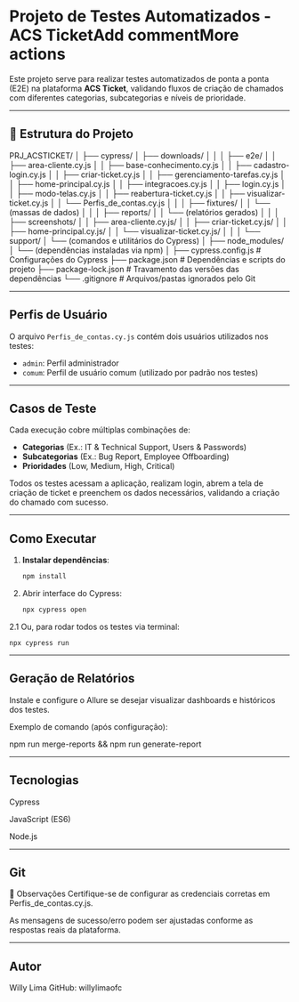 # Projeto de Testes Automatizados - ACS TicketAdd commentMore actions

Este projeto serve para realizar testes automatizados de ponta a ponta (E2E) na plataforma **ACS Ticket**, validando fluxos de criação de chamados com diferentes categorias, subcategorias e níveis de prioridade.

----------------------------------------------------------------------------------------------------------------------------------------------------------------------

## 📂 Estrutura do Projeto

PRJ_ACSTICKET/
│
├── cypress/
│   ├── downloads/
│   │
│   ├── e2e/
│   │   ├── area-cliente.cy.js
│   │   ├── base-conhecimento.cy.js
│   │   ├── cadastro-login.cy.js
│   │   ├── criar-ticket.cy.js
│   │   ├── gerenciamento-tarefas.cy.js
│   │   ├── home-principal.cy.js
│   │   ├── integracoes.cy.js
│   │   ├── login.cy.js
│   │   ├── modo-telas.cy.js
│   │   ├── reabertura-ticket.cy.js
│   │   ├── visualizar-ticket.cy.js
│   │   └── Perfis_de_contas.cy.js
│   │
│   ├── fixtures/
│   │   └── (massas de dados)
│   │
│   ├── reports/
│   │   └── (relatórios gerados)
│   │
│   ├── screenshots/
│   │   ├── area-cliente.cy.js/
│   │   ├── criar-ticket.cy.js/
│   │   ├── home-principal.cy.js/
│   │   └── visualizar-ticket.cy.js/
│   │
│   └── support/
│       └── (comandos e utilitários do Cypress)
│
├── node_modules/
│   └── (dependências instaladas via npm)
│
├── cypress.config.js        # Configurações do Cypress
├── package.json             # Dependências e scripts do projeto
├── package-lock.json        # Travamento das versões das dependências
└── .gitignore               # Arquivos/pastas ignorados pelo Git


----------------------------------------------------------------------------------------------------------------------------------------------------------------------

## Perfis de Usuário

O arquivo `Perfis_de_contas.cy.js` contém dois usuários utilizados nos testes:

- `admin`: Perfil administrador
- `comum`: Perfil de usuário comum (utilizado por padrão nos testes)

----------------------------------------------------------------------------------------------------------------------------------------------------------------------

##  Casos de Teste

Cada execução cobre múltiplas combinações de:

- **Categorias** (Ex.: IT & Technical Support, Users & Passwords)
- **Subcategorias** (Ex.: Bug Report, Employee Offboarding)
- **Prioridades** (Low, Medium, High, Critical)

Todos os testes acessam a aplicação, realizam login, abrem a tela de criação de ticket e preenchem os dados necessários, validando a criação do chamado com sucesso.

----------------------------------------------------------------------------------------------------------------------------------------------------------------------

## Como Executar

1. **Instalar dependências**:
   ```bash
   npm install

2. Abrir interface do Cypress:
   ```bash
   npx cypress open

2.1 Ou, para rodar todos os testes via terminal:
    
    npx cypress run
----------------------------------------------------------------------------------------------------------------------------------------------------------------------

## Geração de Relatórios

Instale e configure o Allure se desejar visualizar dashboards e históricos dos testes.

Exemplo de comando (após configuração):
   
   npm run merge-reports && npm run generate-report

----------------------------------------------------------------------------------------------------------------------------------------------------------------------

## Tecnologias

Cypress

JavaScript (ES6)

Node.js

----------------------------------------------------------------------------------------------------------------------------------------------------------------------

## Git

📘 Observações
Certifique-se de configurar as credenciais corretas em Perfis_de_contas.cy.js.

As mensagens de sucesso/erro podem ser ajustadas conforme as respostas reais da plataforma.

----------------------------------------------------------------------------------------------------------------------------------------------------------------------

## Autor
Willy Lima
GitHub: willylimaofc